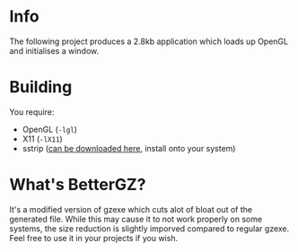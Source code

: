 # Info
The following project produces a 2.8kb application which loads up OpenGL and initialises a window. 

# Building
You require:

- OpenGL (`-lgl`)
- X11 (`-lX11`)
- sstrip ([can be downloaded here](https://github.com/aunali1/super-strip), install onto your system)

# What's BetterGZ?

It's a modified version of gzexe which cuts alot of bloat out of the generated file. While this may cause it to not work properly on some systems, the size reduction is slightly imporved compared to regular gzexe. Feel free to use it in your projects if you wish.
